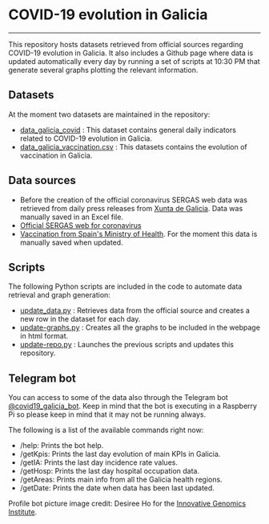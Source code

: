 # COVID-19 evolution in Galicia
***
This repository hosts datasets retrieved from official sources regarding COVID-19 evolution in Galicia. It also includes a Github page where data is updated automatically every day by running a set of scripts at 10:30 PM that generate several graphs plotting the relevant information.

## Datasets

At the moment two datasets are maintained in the repository:

- [data_galicia_covid](https://github.com/dgarcoe/COVID19_Galicia/blob/main/data_galicia_covid.csv) : This dataset contains general daily indicators related to COVID-19 evolution in Galicia.
- [data_galicia_vaccination.csv](https://github.com/dgarcoe/COVID19_Galicia/blob/main/data_galicia_vaccination.csv) : This datasets contains the evolution of vaccination in Galicia.

## Data sources

- Before the creation of the official coronavirus SERGAS web data was retrieved from daily press releases from [Xunta de Galicia](https://www.xunta.gal/notas-de-prensa). Data was manually saved in an Excel file.
- [Official SERGAS web for coronavirus](https://coronavirus.sergas.gal/datos/#/gl-ES/galicia)
- [Vaccination from Spain's Ministry of Health](https://www.mscbs.gob.es/profesionales/saludPublica/ccayes/alertasActual/nCov/vacunaCovid19.htm). For the moment this data is manually saved when updated.

## Scripts

The following Python scripts are included in the code to automate data retrieval and graph generation:

- [update_data.py](https://github.com/dgarcoe/COVID19_Galicia/blob/main/update_data.py) : Retrieves data from the official source and creates a new row in the dataset for each day.
- [update-graphs.py](https://github.com/dgarcoe/COVID19_Galicia/blob/main/update_graphs.py) : Creates all the graphs to be included in the webpage in html format.
- [update-repo.py](https://github.com/dgarcoe/COVID19_Galicia/blob/main/update_repo.py) : Launches the previous scripts and updates this repository.

## Telegram bot

You can access to some of the data also through the Telegram bot [@covid19_galicia_bot](https://t.me/covid19_galicia_bot). Keep in mind that the bot is executing in a Raspberry Pi so please keep in mind that it may not be running always.

The following is a list of the available commands right now:

- /help: Prints the bot help.
- /getKpis: Prints the last day evolution of main KPIs in Galicia.
- /getIA: Prints the last day incidence rate values.
- /getHosp: Prints the last day hospital occupation data.
- /getAreas: Prints main info from all the Galicia health regions.
- /getDate: Prints the date when data has been last updated.

Profile bot picture image credit: Desiree Ho for the [Innovative Genomics Institute](https://innovativegenomics.org/free-covid-19-illustrations/).
